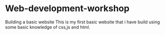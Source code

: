# Web-development-workshop
Building a basic website 
This is my first basic website that i have build using some basic knowledge of css,js and html.
